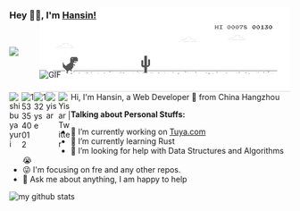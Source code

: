 ### Hey 👋🏽, I'm [Hansin!](https://www.zhihu.com/people/hansin)   

  <img align="right" alt="GIF" width='450' style="margin-top: -40px;" src="https://github.com/hansinhu/hansinhu/blob/master/dino.gif" />
  <img align="right" alt="GIF" width='450' style="margin-top: -40px;" src="https://media.giphy.com/media/SWoSkN6DxTszqIKEqv/giphy.gif" />

<br/>

<a href="#hansinhu">
  <img align="left" alt="shibuyayuri" width="22px" src="https://cdn.jsdelivr.net/npm/simple-icons@3.1.0/icons/wechat.svg" />
</a>
<a href="#980633361">
  <img align="left" alt="1533540012" width="22px" src="https://cdn.jsdelivr.net/npm/simple-icons@3.1.0/icons/tencentqq.svg" />
</a>
<a href="https://www.zhihu.com/people/hansin">
  <img align="left" alt="132yse" width="22px" src="https://cdn.jsdelivr.net/npm/simple-icons@3.1.0/icons/zhihu.svg" />
</a>
<a href="https://github.com/hansinhu">
  <img align="left" alt="yisar" width="22px" src="https://cdn.jsdelivr.net/npm/simple-icons@3.1.0/icons/github.svg" />
</a>
<a href="https://twitter.com/hansinhu">
  <img align="left" alt="Yisar | Twitter" width="22px" src="https://cdn.jsdelivr.net/npm/simple-icons@v3/icons/twitter.svg" />
</a>

![](https://visitor-badge.glitch.me/badge?page_id=741556e7169df24b29348c5e7686d7405f79e498)

<br />

Hi, I'm Hansin, a Web Developer 🚀 from China Hangzhou
  
**Talking about Personal Stuffs:**

- 👨 I’m currently working on [Tuya.com](https://www.tuya.com)
- 🌱 I’m currently learning Rust
- 🤔 I’m looking for help with Data Structures and Algorithms 😭
- 😜 I'm focusing on fre and any other repos.
- 💬 Ask me about anything, I am happy to help

![my github stats](https://github-readme-stats.vercel.app/api?username=hansinhu&show_icons=true&hide_border=true)
